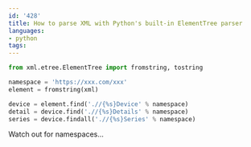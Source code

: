 ```yaml
---
id: '428'
title: How to parse XML with Python's built-in ElementTree parser
languages:
- python
tags:
---
```


```python
from xml.etree.ElementTree import fromstring, tostring

namespace = 'https://xxx.com/xxx'
element = fromstring(xml)

device = element.find('.//{%s}Device' % namespace)
detail = device.find('.//{%s}Details' % namespace)
series = device.findall('.//{%s}Series' % namespace)
```
    

Watch out for namespaces...

